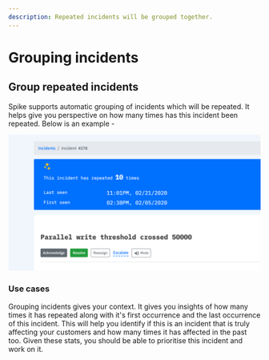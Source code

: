 ```yaml
---
description: Repeated incidents will be grouped together.
---
```


# Grouping incidents

## Group repeated incidents

Spike supports automatic grouping of incidents which will be repeated. It helps give you perspective on how many times has this incident been repeated. Below is an example -

![This "Parallel write .." has been grouped to give you some insights](<../.gitbook/assets/image (14) (1) (1).png>)

### Use cases

Grouping incidents gives your context. It gives you insights of how many times it has repeated along with it's first occurrence and the last occurrence of this incident. This will help you identify if this is an incident that is truly affecting your customers and how many times it has affected in the past too. Given these stats, you should be able to prioritise this incident and work on it.
